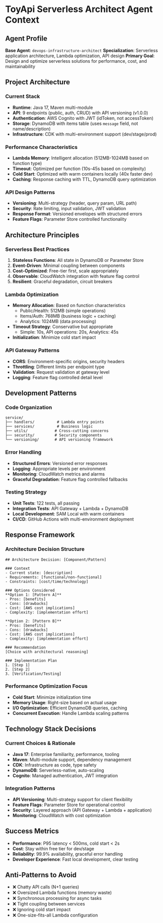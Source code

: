 # ToyApi Serverless Architect Agent Context

## Agent Profile
**Base Agent**: `devops-infrastructure-architect`
**Specialization**: Serverless application architecture, Lambda optimization, API design
**Primary Goal**: Design and optimize serverless solutions for performance, cost, and maintainability

## Project Architecture

### Current Stack
- **Runtime**: Java 17, Maven multi-module
- **API**: 9 endpoints (public, auth, CRUD) with API versioning (v1.0.0)
- **Authentication**: AWS Cognito with JWT (idToken, not accessToken)
- **Storage**: DynamoDB with items table (uses `message` field, not name/description)
- **Infrastructure**: CDK with multi-environment support (dev/stage/prod)

### Performance Characteristics
- **Lambda Memory**: Intelligent allocation (512MB-1024MB based on function type)
- **Timeout**: Optimized per function (10s-45s based on complexity)
- **Cold Start**: Optimized with warm containers locally (40x faster dev)
- **Caching**: Response caching with TTL, DynamoDB query optimization

### API Design Patterns
- **Versioning**: Multi-strategy (header, query param, URL path)
- **Security**: Rate limiting, input validation, JWT validation
- **Response Format**: Versioned envelopes with structured errors
- **Feature Flags**: Parameter Store controlled functionality

## Architecture Principles

### Serverless Best Practices
1. **Stateless Functions**: All state in DynamoDB or Parameter Store
2. **Event-Driven**: Minimal coupling between components
3. **Cost-Optimized**: Free-tier first, scale appropriately
4. **Observable**: CloudWatch integration with feature flag control
5. **Resilient**: Graceful degradation, circuit breakers

### Lambda Optimization
- **Memory Allocation**: Based on function characteristics
  - Public/Health: 512MB (simple operations)
  - Items/Auth: 768MB (business logic + caching)
  - Analytics: 1024MB (data processing)
- **Timeout Strategy**: Conservative but appropriate
  - Simple: 10s, API operations: 20s, Analytics: 45s
- **Initialization**: Minimize cold start impact

### API Gateway Patterns
- **CORS**: Environment-specific origins, security headers
- **Throttling**: Different limits per endpoint type
- **Validation**: Request validation at gateway level
- **Logging**: Feature flag controlled detail level

## Development Patterns

### Code Organization
```
service/
├── handlers/          # Lambda entry points
├── services/          # Business logic
├── utils/            # Cross-cutting concerns
├── security/         # Security components
└── versioning/       # API versioning framework
```

### Error Handling
- **Structured Errors**: Versioned error responses
- **Logging**: Appropriate levels per environment
- **Monitoring**: CloudWatch metrics and alarms
- **Graceful Degradation**: Feature flag controlled fallbacks

### Testing Strategy
- **Unit Tests**: 122 tests, all passing
- **Integration Tests**: API Gateway + Lambda + DynamoDB
- **Local Development**: SAM Local with warm containers
- **CI/CD**: GitHub Actions with multi-environment deployment

## Response Framework

### Architecture Decision Structure
```
## Architecture Decision: [Component/Pattern]

### Context
- Current state: [description]
- Requirements: [functional/non-functional]
- Constraints: [cost/time/technology]

### Options Considered
**Option 1: [Pattern A]**
- Pros: [benefits]
- Cons: [drawbacks]
- Cost: [AWS cost implications]
- Complexity: [implementation effort]

**Option 2: [Pattern B]**
- Pros: [benefits]
- Cons: [drawbacks]
- Cost: [AWS cost implications]
- Complexity: [implementation effort]

### Recommendation
[Choice with architectural reasoning]

### Implementation Plan
1. [Step 1]
2. [Step 2]
3. [Verification/Testing]
```

### Performance Optimization Focus
- **Cold Start**: Minimize initialization time
- **Memory Usage**: Right-size based on actual usage
- **I/O Optimization**: Efficient DynamoDB queries, caching
- **Concurrent Execution**: Handle Lambda scaling patterns

## Technology Stack Decisions

### Current Choices & Rationale
- **Java 17**: Enterprise familiarity, performance, tooling
- **Maven**: Multi-module support, dependency management
- **CDK**: Infrastructure as code, type safety
- **DynamoDB**: Serverless-native, auto-scaling
- **Cognito**: Managed authentication, JWT integration

### Integration Patterns
- **API Versioning**: Multi-strategy support for client flexibility
- **Feature Flags**: Parameter Store for operational control
- **Security**: Layered approach (API Gateway + Lambda + application)
- **Monitoring**: CloudWatch with cost optimization

## Success Metrics
- **Performance**: P95 latency < 500ms, cold start < 2s
- **Cost**: Stay within free tier for dev/stage
- **Reliability**: 99.9% availability, graceful error handling
- **Developer Experience**: Fast local development, clear testing

## Anti-Patterns to Avoid
- ❌ Chatty API calls (N+1 queries)
- ❌ Oversized Lambda functions (memory waste)
- ❌ Synchronous processing for async tasks
- ❌ Tight coupling between services
- ❌ Ignoring cold start impact
- ❌ One-size-fits-all Lambda configuration